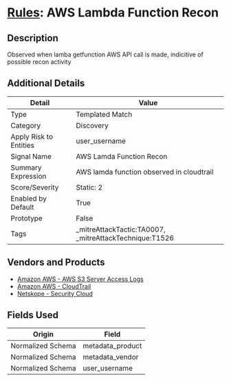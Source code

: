 # [Rules](README.md): AWS Lambda Function Recon

## Description
Observed when lamba getfunction AWS API call is made, indicitive of possible recon activity

## Additional Details
|Detail|Value|
|----|----|
|Type|Templated Match|
|Category|Discovery|
|Apply Risk to Entities|user_username|
|Signal Name|AWS Lamda Function Recon|
|Summary Expression|AWS lamda function observed in cloudtrail|
|Score/Severity|Static: 2|
|Enabled by Default|True|
|Prototype|False|
|Tags|_mitreAttackTactic:TA0007, _mitreAttackTechnique:T1526|
## Vendors and Products
- [Amazon AWS - AWS S3 Server Access Logs](../products/41f70c6e-18a9-462c-a04d-4edc7baead7a.md)
- [Amazon AWS - CloudTrail](../products/033624b0-218e-4dcb-b93f-0f1fb1806c56.md)
- [Netskope - Security Cloud](../products/B3582ED2-1A0C-452D-9802-97433D143486.md)


## Fields Used

|Origin|Field|
|----|----|
|Normalized Schema|metadata_product|
|Normalized Schema|metadata_vendor|
|Normalized Schema|user_username|


